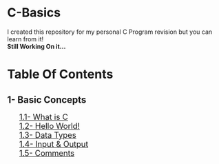 # C-Basics

I created this repository for my personal C Program revision but you can learn from it! </br>
**Still Working On it...**

# Table Of Contents

## 1- Basic Concepts

&emsp;&emsp;<font size = "4">[1.1- What is C](/1-%20Basic%20Concepts/1.1-%20What%20is%20C.md)</font> </br>
&emsp;&emsp;<font size = "4">[1.2- Hello World!](/1-%20Basic%20Concepts/1.2-%20Hello%20World!.md)</font> </br>
&emsp;&emsp;<font size = "4">[1.3- Data Types](/1-%20Basic%20Concepts/1.3-%20Data%20Types.md)</font> </br>
&emsp;&emsp;<font size = "4">[1.4- Input & Output](/1-%20Basic%20Concepts/1.4-%20Input%20%26%20Output.md)</font> </br>
&emsp;&emsp;<font size = "4">[1.5- Comments](/1-%20Basic%20Concepts/1.5-%20Comments.md)</font> </br>
